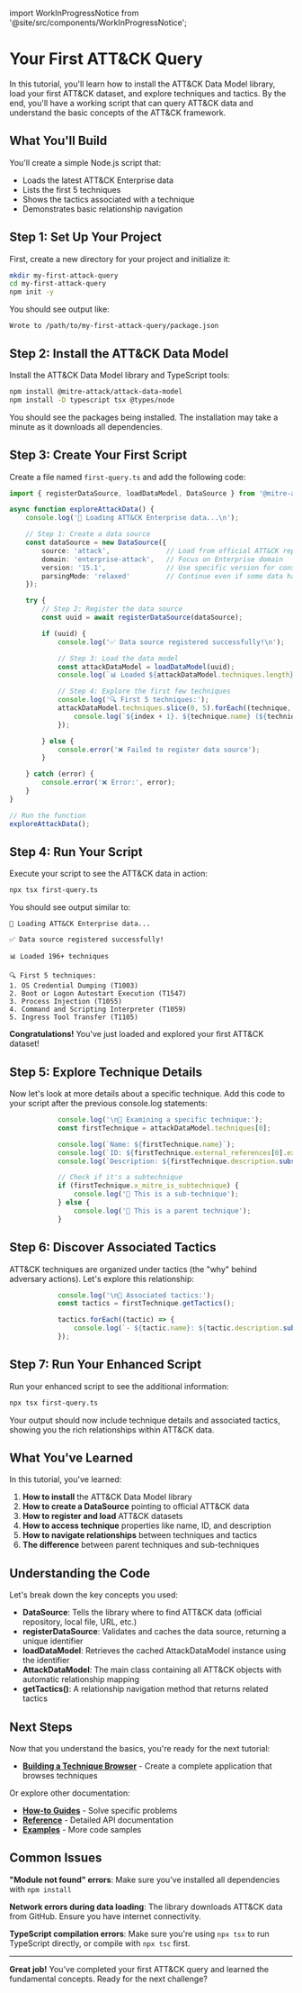 import WorkInProgressNotice from '@site/src/components/WorkInProgressNotice';

# Your First ATT&CK Query

<WorkInProgressNotice />

In this tutorial, you'll learn how to install the ATT&CK Data Model library, load your first ATT&CK dataset, and explore techniques and tactics. By the end, you'll have a working script that can query ATT&CK data and understand the basic concepts of the ATT&CK framework.

## What You'll Build

You'll create a simple Node.js script that:

- Loads the latest ATT&CK Enterprise data
- Lists the first 5 techniques
- Shows the tactics associated with a technique
- Demonstrates basic relationship navigation

## Step 1: Set Up Your Project

First, create a new directory for your project and initialize it:

```bash
mkdir my-first-attack-query
cd my-first-attack-query
npm init -y
```

You should see output like:

```shell
Wrote to /path/to/my-first-attack-query/package.json
```

## Step 2: Install the ATT&CK Data Model

Install the ATT&CK Data Model library and TypeScript tools:

```bash
npm install @mitre-attack/attack-data-model
npm install -D typescript tsx @types/node
```

You should see the packages being installed. The installation may take a minute as it downloads all dependencies.

## Step 3: Create Your First Script

Create a file named `first-query.ts` and add the following code:

```typescript
import { registerDataSource, loadDataModel, DataSource } from '@mitre-attack/attack-data-model';

async function exploreAttackData() {
    console.log('🎯 Loading ATT&CK Enterprise data...\n');

    // Step 1: Create a data source
    const dataSource = new DataSource({
        source: 'attack',              // Load from official ATT&CK repository
        domain: 'enterprise-attack',   // Focus on Enterprise domain
        version: '15.1',               // Use specific version for consistency
        parsingMode: 'relaxed'         // Continue even if some data has minor issues
    });

    try {
        // Step 2: Register the data source
        const uuid = await registerDataSource(dataSource);

        if (uuid) {
            console.log('✅ Data source registered successfully!\n');

            // Step 3: Load the data model
            const attackDataModel = loadDataModel(uuid);
            console.log(`📊 Loaded ${attackDataModel.techniques.length} techniques\n`);

            // Step 4: Explore the first few techniques
            console.log('🔍 First 5 techniques:');
            attackDataModel.techniques.slice(0, 5).forEach((technique, index) => {
                console.log(`${index + 1}. ${technique.name} (${technique.external_references[0].external_id})`);
            });

        } else {
            console.error('❌ Failed to register data source');
        }

    } catch (error) {
        console.error('❌ Error:', error);
    }
}

// Run the function
exploreAttackData();
```

## Step 4: Run Your Script

Execute your script to see the ATT&CK data in action:

```bash
npx tsx first-query.ts
```

You should see output similar to:

```shell
🎯 Loading ATT&CK Enterprise data...

✅ Data source registered successfully!

📊 Loaded 196+ techniques

🔍 First 5 techniques:
1. OS Credential Dumping (T1003)
2. Boot or Logon Autostart Execution (T1547)
3. Process Injection (T1055)
4. Command and Scripting Interpreter (T1059)
5. Ingress Tool Transfer (T1105)
```

**Congratulations!** You've just loaded and explored your first ATT&CK dataset!

## Step 5: Explore Technique Details

Now let's look at more details about a specific technique. Add this code to your script after the previous console.log statements:

```typescript
            console.log('\n🔎 Examining a specific technique:');
            const firstTechnique = attackDataModel.techniques[0];

            console.log(`Name: ${firstTechnique.name}`);
            console.log(`ID: ${firstTechnique.external_references[0].external_id}`);
            console.log(`Description: ${firstTechnique.description.substring(0, 100)}...`);

            // Check if it's a subtechnique
            if (firstTechnique.x_mitre_is_subtechnique) {
                console.log('📌 This is a sub-technique');
            } else {
                console.log('📌 This is a parent technique');
            }
```

## Step 6: Discover Associated Tactics

ATT&CK techniques are organized under tactics (the "why" behind adversary actions). Let's explore this relationship:

```typescript
            console.log('\n🎯 Associated tactics:');
            const tactics = firstTechnique.getTactics();

            tactics.forEach((tactic) => {
                console.log(`- ${tactic.name}: ${tactic.description.substring(0, 60)}...`);
            });
```

## Step 7: Run Your Enhanced Script

Run your enhanced script to see the additional information:

```bash
npx tsx first-query.ts
```

Your output should now include technique details and associated tactics, showing you the rich relationships within ATT&CK data.

## What You've Learned

In this tutorial, you've learned:

1. **How to install** the ATT&CK Data Model library
2. **How to create a DataSource** pointing to official ATT&CK data
3. **How to register and load** ATT&CK datasets
4. **How to access technique** properties like name, ID, and description
5. **How to navigate relationships** between techniques and tactics
6. **The difference** between parent techniques and sub-techniques

## Understanding the Code

Let's break down the key concepts you used:

- **DataSource**: Tells the library where to find ATT&CK data (official repository, local file, URL, etc.)
- **registerDataSource**: Validates and caches the data source, returning a unique identifier
- **loadDataModel**: Retrieves the cached AttackDataModel instance using the identifier
- **AttackDataModel**: The main class containing all ATT&CK objects with automatic relationship mapping
- **getTactics()**: A relationship navigation method that returns related tactics

## Next Steps

Now that you understand the basics, you're ready for the next tutorial:

- **[Building a Technique Browser](./technique-browser)** - Create a complete application that browses techniques

Or explore other documentation:

- **[How-to Guides](../how-to-guides/)** - Solve specific problems
- **[Reference](../reference/)** - Detailed API documentation
- **[Examples](https://github.com/mitre-attack/attack-data-model/tree/main/examples)** - More code samples

## Common Issues

**"Module not found" errors**: Make sure you've installed all dependencies with `npm install`

**Network errors during data loading**: The library downloads ATT&CK data from GitHub. Ensure you have internet connectivity.

**TypeScript compilation errors**: Make sure you're using `npx tsx` to run TypeScript directly, or compile with `npx tsc` first.

---

**Great job!** You've completed your first ATT&CK query and learned the fundamental concepts. Ready for the next challenge?
